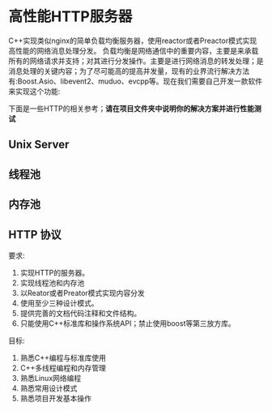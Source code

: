 # 高性能HTTP服务器

C++实现类似nginx的简单负载均衡服务器，使用reactor或者Preactor模式实现高性能的网络消息处理分发。
负载均衡是网络通信中的重要内容，主要是来承载所有的网络请求并支持；对其进行分发操作。主要是进行网络消息的转发处理；是消息处理的关键内容；为了尽可能高的提高并发量，现有的业界流行解决方法有:Boost.Asio、libevent2、muduo、evcpp等。现在我们需要自己开发一款软件来实现这个功能:

下面是一些HTTP的相关参考；**请在项目文件夹中说明你的解决方案并进行性能测试**
## Unix Server 

## 线程池

## 内存池

## HTTP 协议


要求:
1. 实现HTTP的服务器。
2. 实现线程池和内存池
3. 以Reator或者Preator模式实现内容分发
4. 使用至少三种设计模式。
5. 提供完善的文档代码注释和文件结构。
6. 只能使用C++标准库和操作系统API；禁止使用boost等第三放方库。

目标:
1. 熟悉C++编程与标准库使用
2. C++多线程编程和内存管理
3. 熟悉Linux网络编程
4. 熟悉常用设计模式
5. 熟悉项目开发基本操作